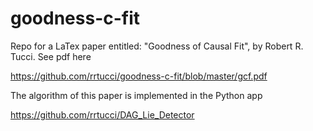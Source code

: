# goodness-c-fit

Repo for a LaTex paper entitled: "Goodness of Causal Fit", by
Robert R. Tucci.
See pdf here

https://github.com/rrtucci/goodness-c-fit/blob/master/gcf.pdf

The algorithm of this paper is
implemented in the Python app

https://github.com/rrtucci/DAG_Lie_Detector